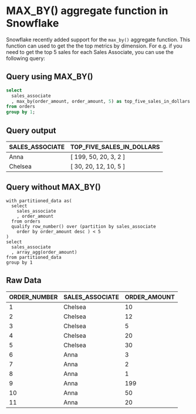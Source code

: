 # MAX_BY() aggregate function in Snowflake
Snowflake recently added support for the `max_by()` aggregate function. This function can used to get the the top metrics by dimension. For e.g. if you need to get the top 5 sales for each Sales Associate, you can use the following query:

## Query using MAX_BY()

```sql
select 
  sales_associate
  , max_by(order_amount, order_amount, 5) as top_five_sales_in_dollars
from orders
group by 1;
```

## Query output

| SALES_ASSOCIATE | TOP_FIVE_SALES_IN_DOLLARS       |
|-----------------|---------------------------------|
| Anna            | [   199,   50,   20,   3,   2 ] |
| Chelsea         | [   30,   20,   12,   10,   5 ] |

## Query without MAX_BY()

```
with partitioned_data as(
  select 
    sales_associate
    , order_amount
  from orders
  qualify row_number() over (partition by sales_associate 
    order by order_amount desc ) < 5
)
select 
  sales_associate
  , array_agg(order_amount) 
from partitioned_data
group by 1
```


## Raw Data

| ORDER_NUMBER | SALES_ASSOCIATE | ORDER_AMOUNT |
|--------------|-----------------|--------------|
| 1            | Chelsea         | 10           |
| 2            | Chelsea         | 12           |
| 3            | Chelsea         | 5            |
| 4            | Chelsea         | 20           |
| 5            | Chelsea         | 30           |
| 6            | Anna            | 3            |
| 7            | Anna            | 2            |
| 8            | Anna            | 1            |
| 9            | Anna            | 199          |
| 10           | Anna            | 50           |
| 11           | Anna            | 20           |
